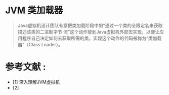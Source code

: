 # JVM 类加载器



>Java虚拟机设计团队有意把类加载阶段中的“通过一个类的全限定名来获取描述该类的二进制字节 
流”这个动作放到Java虚拟机外部去实现，以便让应用程序自己决定如何去获取所需的类。实现这个动作的代码被称为“类加载器”（Class Loader）。 













# 参考文献 :

- [1] 深入理解JVM虚拟机
- [2] 


